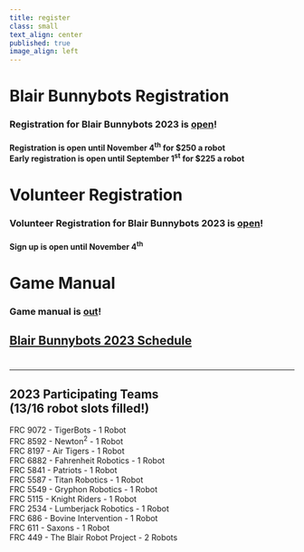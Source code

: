 ```yaml
---
title: register
class: small
text_align: center
published: true
image_align: left
---
```


# **Blair Bunnybots Registration**
### Registration for Blair Bunnybots 2023 is [open](https://forms.gle/P6CBCiAryC2MGoY89)! 
#### Registration is open until November 4<sup>th</sup> for $250 a robot </br> Early registration is open until September 1<sup>st</sup> for $225 a robot

# **Volunteer Registration**
### Volunteer Registration for Blair Bunnybots 2023 is [open](https://forms.gle/R48FA1F24YnmYgHE6)!
#### Sign up is open until November 4<sup>th</sup>

# **Game Manual**
### Game manual is [out](https://docs.google.com/document/d/1OtVUJ3cwBjjSRfQvrFDM4mu5tYW5kNEiKQE-vzLtY2A/edit?usp=sharing)!

## [Blair Bunnybots 2023 Schedule](https://docs.google.com/document/d/1axW6Y_WmsrgSJ8pNxNLGLyLCSw-21vPZmiJ03NX5nUY/edit?usp=sharing)
# 
---
## **2023 Participating Teams** <br> (13/16 robot slots filled!)
FRC 9072 - TigerBots - 1 Robot <br>
FRC 8592 - Newton<sup>2</sup> - 1 Robot <br>
FRC 8197 - Air Tigers - 1 Robot <br>
FRC 6882 - Fahrenheit Robotics - 1 Robot <br>
FRC 5841 - Patriots - 1 Robot <br>
FRC 5587 - Titan Robotics - 1 Robot <br>
FRC 5549 - Gryphon Robotics - 1 Robot <br>
FRC 5115 - Knight Riders - 1 Robot <br>
FRC 2534 - Lumberjack Robotics - 1 Robot <br>
FRC 686 - Bovine Intervention - 1 Robot <br>
FRC 611 - Saxons - 1 Robot <br>
FRC 449 - The Blair Robot Project - 2 Robots

